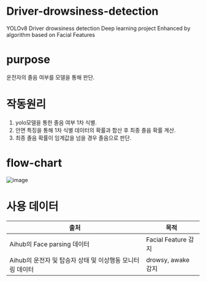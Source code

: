 # Driver-drowsiness-detection
YOLOv8 Driver drowsiness detection Deep learning project Enhanced by algorithm based on Facial Features

# purpose
운전자의 졸음 여부를 모델을 통해 판단.

# 작동원리
1. yolo모델을 통한 졸음 여부 1차 식별.
2. 안면 특징을 통해 1차 식별 데이터의 확률과 합산 후 최종 졸음 확률 계산.
3. 최종 졸음 확률이 임계값을 넘을 경우 졸음으로 판단.

# flow-chart
![image](https://github.com/hwkim-dev/Driver-drowsiness-detection/assets/54717101/8492ddc2-2913-4c89-aed3-a2b55f3b06bb)


# 사용 데이터
|출처|목적|
|------|---|
|Aihub의 Face parsing 데이터|Facial Feature 감지|
|Aihub의 운전자 및 탑승자 상태 및 이상행동 모니터링 데이터|drowsy, awake 감지|
